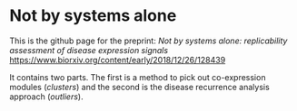 # Not by systems alone 
This is the github page for the preprint: 
_Not by systems alone: replicability assessment of disease expression signals_
https://www.biorxiv.org/content/early/2018/12/26/128439

It contains two parts. The first is a method to pick out co-expression modules (*clusters*) and the second is the disease recurrence analysis approach (*outliers*). 
